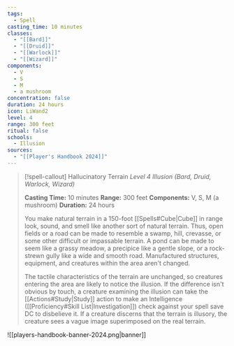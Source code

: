 ```yaml
---
tags:
  - Spell
casting_time: 10 minutes
classes:
  - "[[Bard]]"
  - "[[Druid]]"
  - "[[Warlock]]"
  - "[[Wizard]]"
components:
  - V
  - S
  - M
  - a mushroom
concentration: false
duration: 24 hours
icon: LiWand2
level: 4
range: 300 feet
ritual: false
schools:
  - Illusion
sources: 
  - "[[Player's Handbook 2024]]"
---
```

>[!spell-callout] Hallucinatory Terrain
>_Level 4 Illusion (Bard, Druid, Warlock, Wizard)_
>
>**Casting Time:** 10 minutes
>**Range:** 300 feet
>**Components:** V, S, M (a mushroom)
>**Duration:** 24 hours
>
>You make natural terrain in a 150-foot [[Spells#Cube\|Cube]] in range look, sound, and smell like another sort of natural terrain. Thus, open fields or a road can be made to resemble a swamp, hill, crevasse, or some other difficult or impassable terrain. A pond can be made to seem like a grassy meadow, a precipice like a gentle slope, or a rock-strewn gully like a wide and smooth road. Manufactured structures, equipment, and creatures within the area aren't changed.
>
>The tactile characteristics of the terrain are unchanged, so creatures entering the area are likely to notice the illusion. If the difference isn't obvious by touch, a creature examining the illusion can take the [[Actions#Study\|Study]] action to make an Intelligence ([[Proficiency#Skill List\|Investigation]]) check against your spell save DC to disbelieve it. If a creature discerns that the terrain is illusory, the creature sees a vague image superimposed on the real terrain.


![[players-handbook-banner-2024.png|banner]]